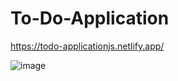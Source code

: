 # To-Do-Application

https://todo-applicationjs.netlify.app/

![image](https://github.com/GokulVinay/To-Do-Application/assets/114005089/7f01aa2a-a789-4936-ad97-ea776bde35cb)
